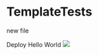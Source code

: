 # TemplateTests
new file

Deploy Hello World
<a href="https://portal.azure.com/#create/Microsoft.Template/uri/https%3A%2F%2Fraw.githubusercontent.com%2Ftfitzmac%2FTemplateTests%2Fmaster%2FHelloWorld.json" target="_blank"><img src="http://azuredeploy.net/deploybutton.png"/></a>

